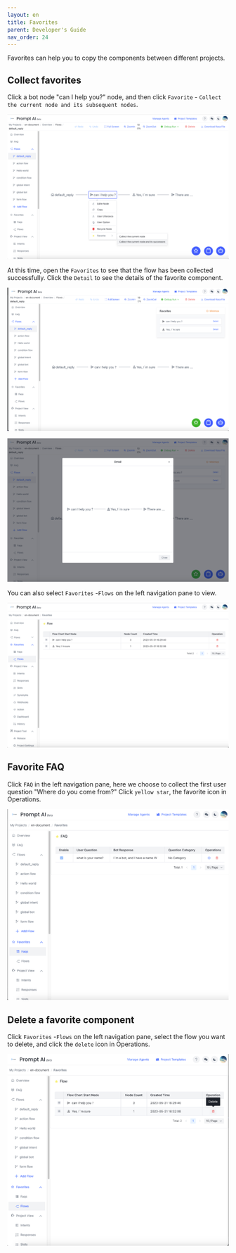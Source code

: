 ```yaml
---
layout: en
title: Favorites
parent: Developer's Guide
nav_order: 24
---
```

Favorites can help you to copy the components between different projects.

<!---
## Favorite single node
Open the `Favorites` to see the collection. Click the `Details` to see the details of the favorite node. 
![04-favorite](/assets/images/tutorial/favorite/04-favorite.png)

![05-favorite](/assets/images/tutorial/favorite/05-favorite.png)

You can also click `Favorites` -`Flows `on the left pane to check. 

![06-favorite](/assets/images/tutorial/favorite/06-favorite.png)

--->

## Collect favorites 
Click a bot node "can I help you?" node, and then click `Favorite` - `Collect the current node and its subsequent nodes`.

![01-favorite](/assets/images/tutorial/favorite/01-favorite.png)

At this time, open the `Favorites` to see that the flow has been collected successfully. Click the `Detail` to see the details of the favorite component. 

![02-favorite](/assets/images/tutorial/favorite/02-favorite.png)

![03-favorite](/assets/images/tutorial/favorite/03-favorite.png)

You can also select `Favorites` -`Flows` on the left navigation pane to view. 

![06-favorite](/assets/images/tutorial/favorite/06-favorite.png)

## Favorite FAQ
Click `FAQ` in the left navigation pane, here we choose to collect the first user question "Where do you come from?" Click `yellow star`, the favorite icon in Operations. 

![09-favorite](/assets/images/tutorial/favorite/09-favorite.png)

## Delete a favorite component
Click `Favorites` -`Flows` on the left navigation pane, select the flow you want to delete, and click the `delete` icon in Operations. 

![07-favorite](/assets/images/tutorial/favorite/07-favorite.png)

<!--- 
## Cancel Favorite FAQ
Click the `Favorites` -`Flows`on the left, select the node you want to cancel the collection, and click the `Operation` icon to cancel the collection
![08-favorite](/assets/images/tutorial/favorite/08-favorite.png)
--->

